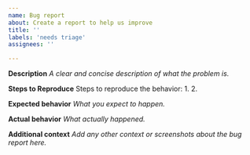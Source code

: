 ```yaml
---
name: Bug report
about: Create a report to help us improve
title: ''
labels: 'needs triage'
assignees: ''

---
```


**Description**
_A clear and concise description of what the problem is._

**Steps to Reproduce**
Steps to reproduce the behavior:
1.
2.

**Expected behavior**
_What you expect to happen._

**Actual behavior**
_What actually happened._

**Additional context**
_Add any other context or screenshots about the bug report here._